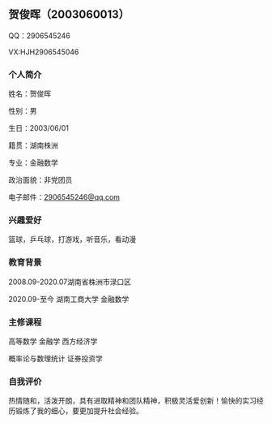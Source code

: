 ## 贺俊晖（2003060013）

QQ：2906545246 

VX:HJH2906545046

### 个人简介

姓名：贺俊晖

性别：男

生日：2003/06/01

籍贯：湖南株洲

专业：金融数学

政治面貌：非党团员

电子邮件：2906545246@qq.com

### 兴趣爱好

篮球，乒乓球，打游戏，听音乐，看动漫

### 教育背景

2008.09-2020.07湖南省株洲市渌口区

2020.09-至今 湖南工商大学 金融数学

### 主修课程

高等数学  金融学  西方经济学

概率论与数理统计 证券投资学

### 自我评价

热情随和，活泼开朗，具有进取精神和团队精神，积极灵活爱创新！愉快的实习经历锻炼了我的细心，要更加提升社会经验。
